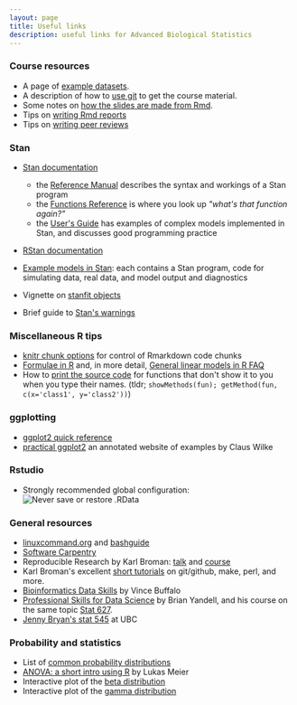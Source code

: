 ```yaml
---
layout: page
title: Useful links
description: useful links for Advanced Biological Statistics
---
```


### Course resources

* A page of [example datasets](datasets.html).
* A description of how to [use git](using-git.html) to get the course material.
* Some notes on [how the slides are made from Rmd](development.html).
* Tips on [writing Rmd reports](rmarkdown_tips.html)
* Tips on [writing peer reviews](peer_reviews.html)

### Stan

* [Stan documentation](https://mc-stan.org/users/documentation/) 
    - the [Reference Manual](https://mc-stan.org/docs/2_18/reference-manual/index.html)
        describes the syntax and workings of a Stan program
    - the [Functions Reference](https://mc-stan.org/docs/2_18/functions-reference/index.html)
        is where you look up *"what's that function again?"*
    - the [User's Guide](https://mc-stan.org/docs/2_18/stan-users-guide/index.html) has examples
        of complex models implemented in Stan, and discusses good programming practice

* [RStan documentation](https://mc-stan.org/users/interfaces/rstan.html) 
* [Example models in Stan](https://github.com/stan-dev/example-models): 
    each contains a Stan program, code for simulating data, real data, and model output and diagnostics
* Vignette on [stanfit objects](https://cran.r-project.org/web/packages/rstan/vignettes/stanfit-objects.html)
* Brief guide to [Stan's warnings](http://mc-stan.org/misc/warnings)

### Miscellaneous R tips

* [knitr chunk options](https://yihui.name/knitr/options/) for control of Rmarkdown code chunks
* [Formulae in R](http://conjugateprior.org/2013/01/formulae-in-r-anova/) and, in more detail, [General linear models in R FAQ](http://bbolker.github.io/mixedmodels-misc/glmmFAQ.html)
* How to [print the source code](https://stackoverflow.com/questions/19226816/how-can-i-view-the-source-code-for-a-function/19226817#19226817) 
    for functions that don't show it to you when you type their names. (tldr; `showMethods(fun); getMethod(fun, c(x='class1', y='class2'))`)

### ggplotting

* [ggplot2 quick reference](http://ggplot2.tidyverse.org/reference/)
* [practical ggplot2](https://wilkelab.org/practicalgg/) an annotated website of examples by Claus Wilke

### Rstudio

* Strongly recommended global configuration: 
![Never save or restore .RData](rstudio_config_1.png)

### General resources

- [linuxcommand.org](http://linuxcommand.org/) and [bashguide](http://mywiki.wooledge.org/BashGuide)
- [Software Carpentry](http://software-carpentry.org/lessons/)
- Reproducible Research by Karl Broman:
  [talk](https://github.com/kbroman/Talk_ReproRes) and
  [course](http://kbroman.org/Tools4RR)
- Karl Broman's excellent [short tutorials](http://kbroman.org/pages/tutorials.html) on
  git/github, make, perl, and more.
- [Bioinformatics Data Skills](http://shop.oreilly.com/product/0636920030157.do) by Vince Buffalo
- [Professional Skills for Data Science](http://www.stat.wisc.edu/network-skills) by Brian Yandell,
  and his course on the same topic
  [Stat 627](https://github.com/datascience-uwmadison/stat627).
- [Jenny Bryan's stat 545](http://stat545-ubc.github.io/) at UBC

### Probability and statistics

- List of [common probability distributions](https://en.wikipedia.org/wiki/Probability_distribution#Common_probability_distributions)
- [ANOVA: a short intro using R](https://stat.ethz.ch/~meier/teaching/anova/) by Lukas Meier
- Interactive plot of the [beta distribution](https://www.desmos.com/calculator/mnvwjlvnyj)
- Interactive plot of the [gamma distribution](https://www.desmos.com/calculator/vk2tqrxpk5)

